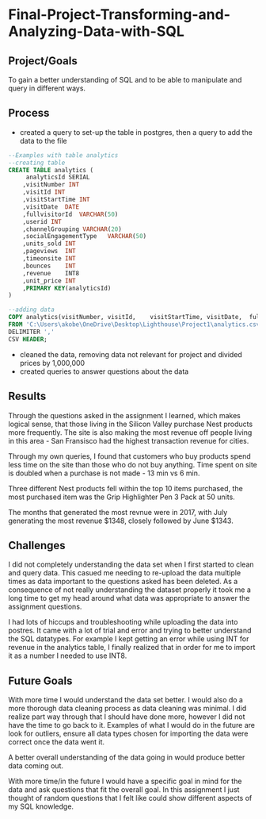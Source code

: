 # Final-Project-Transforming-and-Analyzing-Data-with-SQL

## Project/Goals
To gain a better understanding of SQL and to be able to manipulate and query in different ways.  


## Process
- created a query to set-up the table in postgres, then a query to add the data to the file

```sql 
--Examples with table analytics
--creating table 
CREATE TABLE analytics (
	 analyticsId SERIAL
	,visitNumber INT	
	,visitId INT	
	,visitStartTime INT 	
	,visitDate	DATE
	,fullvisitorId	VARCHAR(50)
	,userid	INT
	,channelGrouping VARCHAR(20)	
	,socialEngagementType	VARCHAR(50)
	,units_sold	INT
	,pageviews	INT
	,timeonsite	INT
	,bounces	INT
	,revenue	INT8
	,unit_price INT
	,PRIMARY KEY(analyticsId)  
)

--adding data 
COPY analytics(visitNumber,	visitId,	visitStartTime,	visitDate,	fullvisitorId,	userid,	channelGrouping,	socialEngagementType,	units_sold,	pageviews,	timeonsite,	bounces,	revenue,	unit_price)
FROM 'C:\Users\akobe\OneDrive\Desktop\Lighthouse\Project1\analytics.csv'
DELIMITER ','
CSV HEADER;
```

- cleaned the data, removing data not relevant for project and divided prices by 1,000,000
- created queries to answer questions about the data


## Results
Through the questions asked in the assignment I learned, which makes logical sense, that those living in the Silicon Valley purchase Nest products more frequently. The site is also making the most revenue off people living in this area - San Fransisco had the highest transaction revenue for cities. 

Through my own queries, I found that customers who buy products spend less time on the site than those who do not buy anything. Time spent on site is doubled when a purchase is not made - 13 min vs 6 min. 

Three different Nest products fell within the top 10 items purchased, the most purchased item was the Grip Highlighter Pen 3 Pack at 50 units. 

The months that generated the most revnue were in 2017, with July generating the most revenue $1348, closely followed by June $1343. 

## Challenges 
I did not completely understanding the data set when I first started to clean and query data. This casued me needing to re-upload the data multiple times as data important to the questions asked has been deleted. As a consequence of not really understanding the dataset properly it took me a long time to get my head around what data was appropriate to answer the assignment questions. 

I had lots of hiccups and troubleshooting while uploading the data into postres. It came with a lot of trial and error and trying to better understand the SQL datatypes. For example I kept getting an error while using INT for revenue in the analytics table, I finally realized that in order for me to import it as a number I needed to use INT8. 


## Future Goals
With more time I would understand the data set better. I would also do a more thorough data cleaning process as data cleaning was minimal. I did realize part way through that I should have done more, however I did not have the time to go back to it. Examples of what I would do in the future are  look for outliers, ensure all data types chosen for importing the data were correct once the data went it. 

A better overall understanding of the data going in would produce better data coming out. 

With more time/in the future I would have a specific goal in mind for the data and ask questions that fit the overall goal. In this assignment I just thought of random questions that I felt like could show different aspects of my SQL knowledge. 




